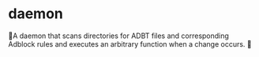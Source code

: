 # daemon
👹A daemon that scans directories for ADBT files and corresponding Adblock rules and executes an arbitrary function when a change occurs. 🐚
